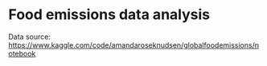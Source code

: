 # Food emissions data analysis

Data source: https://www.kaggle.com/code/amandaroseknudsen/globalfoodemissions/notebook
